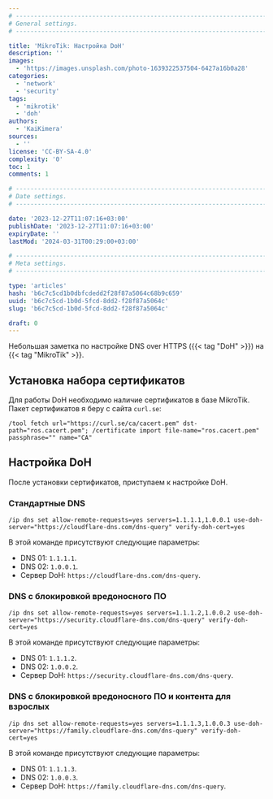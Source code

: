 ```yaml
---
# -------------------------------------------------------------------------------------------------------------------- #
# General settings.
# -------------------------------------------------------------------------------------------------------------------- #

title: 'MikroTik: Настройка DoH'
description: ''
images:
  - 'https://images.unsplash.com/photo-1639322537504-6427a16b0a28'
categories:
  - 'network'
  - 'security'
tags:
  - 'mikrotik'
  - 'doh'
authors:
  - 'KaiKimera'
sources:
  - ''
license: 'CC-BY-SA-4.0'
complexity: '0'
toc: 1
comments: 1

# -------------------------------------------------------------------------------------------------------------------- #
# Date settings.
# -------------------------------------------------------------------------------------------------------------------- #

date: '2023-12-27T11:07:16+03:00'
publishDate: '2023-12-27T11:07:16+03:00'
expiryDate: ''
lastMod: '2024-03-31T00:29:00+03:00'

# -------------------------------------------------------------------------------------------------------------------- #
# Meta settings.
# -------------------------------------------------------------------------------------------------------------------- #

type: 'articles'
hash: 'b6c7c5cd1b0dbfcdedd2f28f87a5064c68b9c659'
uuid: 'b6c7c5cd-1b0d-5fcd-8dd2-f28f87a5064c'
slug: 'b6c7c5cd-1b0d-5fcd-8dd2-f28f87a5064c'

draft: 0
---
```


Небольшая заметка по настройке DNS over HTTPS ({{< tag "DoH" >}}) на {{< tag "MikroTik" >}}.

<!--more-->

## Установка набора сертификатов

Для работы DoH необходимо наличие сертификатов в базе MikroTik. Пакет сертификатов я беру с сайта `curl.se`:

```routeros
/tool fetch url="https://curl.se/ca/cacert.pem" dst-path="ros.cacert.pem"; /certificate import file-name="ros.cacert.pem" passphrase="" name="CA"
```

## Настройка DoH

После установки сертификатов, приступаем к настройке DoH.

### Стандартные DNS

```routeros
/ip dns set allow-remote-requests=yes servers=1.1.1.1,1.0.0.1 use-doh-server="https://cloudflare-dns.com/dns-query" verify-doh-cert=yes
```

В этой команде присутствуют следующие параметры:

- DNS 01: `1.1.1.1`.
- DNS 02: `1.0.0.1`.
- Сервер DoH: `https://cloudflare-dns.com/dns-query`.

### DNS с блокировкой вредоносного ПО

```routeros
/ip dns set allow-remote-requests=yes servers=1.1.1.2,1.0.0.2 use-doh-server="https://security.cloudflare-dns.com/dns-query" verify-doh-cert=yes
```

В этой команде присутствуют следующие параметры:

- DNS 01: `1.1.1.2`.
- DNS 02: `1.0.0.2`.
- Сервер DoH: `https://security.cloudflare-dns.com/dns-query`.

### DNS с блокировкой вредоносного ПО и контента для взрослых

```routeros
/ip dns set allow-remote-requests=yes servers=1.1.1.3,1.0.0.3 use-doh-server="https://family.cloudflare-dns.com/dns-query" verify-doh-cert=yes
```

В этой команде присутствуют следующие параметры:

- DNS 01: `1.1.1.3`.
- DNS 02: `1.0.0.3`.
- Сервер DoH: `https://family.cloudflare-dns.com/dns-query`.
